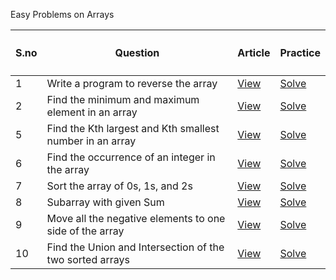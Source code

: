 Easy Problems on Arrays

<table class="GFGEditorTheme__table">
    <thead>
        <tr>
            <th>
                <h4><span>S.no</span></h4>
            </th>
            <th>
                <h4><span>Question</span></h4>
            </th>
            <th>
                <h4><span>Article</span></h4>
            </th>
            <th>
                <h4><span>Practice</span></h4>
            </th>
        </tr>
    </thead>
    <tbody>
        <tr>
            <td><span>1</span></td>
            <td><span>Write a program to reverse the array</span></td>
            <td><a href="https://www.geeksforgeeks.org/write-a-program-to-reverse-an-array-or-string/"><span>View</span></a>
            </td>
            <td><a href="https://www.geeksforgeeks.org/problems/java-reverse-a-string0416/1" rel=""><span>Solve</span></a></td>
        </tr>
        <tr>
            <td><span>2</span></td>
            <td><span>Find the minimum and maximum element in an array</span></td>
            <td><a href="https://www.geeksforgeeks.org/maximum-and-minimum-in-an-array/"><span>View</span></a></td>
            <td><a href="https://www.geeksforgeeks.org/problems/find-minimum-and-maximum-element-in-an-array4428/1"><span>Solve</span></a>
            </td>
        </tr>
        <tr>
            <td><span>5</span></td>
            <td><span>Find the Kth largest and Kth smallest number in an array</span>
            </td>
            <td><a href="https://www.geeksforgeeks.org/kth-smallestlargest-element-unsorted-array/"><span>View</span></a>
            </td>
            <td><a href="https://www.geeksforgeeks.org/problems/kth-smallest-element5635/1"><span>Solve</span></a></td>
        </tr>
        <tr>
            <td><span>6</span></td>
            <td><span>Find the occurrence of an integer in the array</span></td>
            <td><a href="https://www.geeksforgeeks.org/count-number-of-occurrences-or-frequency-in-a-sorted-array/"><span>View</span></a>
            </td>
            <td><a href="https://www.geeksforgeeks.org/problems/find-the-frequency/1"><span>Solve</span></a></td>
        </tr>
        <tr>
            <td><span>7</span></td>
            <td><span>Sort the array of 0s, 1s, and 2s</span></td>
            <td><a href="https://www.geeksforgeeks.org/sort-an-array-of-0s-1s-and-2s/"><span>View</span></a></td>
            <td><a href="https://www.geeksforgeeks.org/problems/sort-an-array-of-0s-1s-and-2s4231/1"><span>Solve</span></a>
            </td>
        </tr>
        <tr>
            <td><span>8</span></td>
            <td><span>Subarray with given Sum</span></td>
            <td><a href="https://www.geeksforgeeks.org/find-subarray-with-given-sum/"><span>View</span></a></td>
            <td><a href="https://www.geeksforgeeks.org/problems/subarray-with-given-sum-1587115621/1"><span>Solve</span></a>
            </td>
        </tr>
        <tr>
            <td><span>9</span></td>
            <td><span>Move all the negative elements to one side of the array</span>
            </td>
            <td><a href="https://www.geeksforgeeks.org/move-negative-numbers-beginning-positive-end-constant-extra-space/"><span>View</span></a>
            </td>
            <td><a href="https://www.geeksforgeeks.org/problems/move-all-negative-elements-to-end1813/1"><span>Solve</span></a>
            </td>
        </tr>
        <tr>
            <td><span>10</span></td>
            <td><span>Find the Union and Intersection of the two sorted arrays</span>
            </td>
            <td><a href="https://www.geeksforgeeks.org/union-and-intersection-of-two-sorted-arrays-2/"><span>View</span></a>
            </td>
            <td><a href="https://www.geeksforgeeks.org/problems/union-of-two-arrays3538/1"><span>Solve</span></a></td>
        </tr>
    </tbody>
</table>